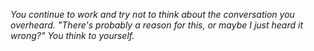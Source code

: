 
*You continue to work and try not to think about the conversation you overheard. "There's
probably a reason for this, or maybe I just heard it wrong?" You think to yourself.*